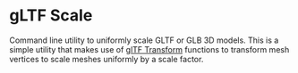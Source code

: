 # gLTF Scale

Command line utility to uniformly scale GLTF or GLB 3D models. This is a simple utility that makes use of [glTF Transform](https://github.com/donmccurdy/glTF-Transform) functions to transform mesh vertices to scale meshes uniformly by a scale factor.